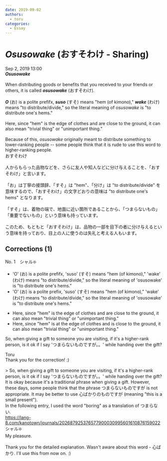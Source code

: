 ```yaml
---
date: 2019-09-02
authors:
  - toru
categories:
  - Essay
---
```


<h1 id="subject_show"><strong><em>Osusowake</strong></em> (おすそわけ - Sharing)</h1>
<div class="date">Sep 2, 2019 13:00</div>
<div id="post"><div id="body_show_ori">
<strong><em>Osusowake</strong></em><br/><br/>When distributing goods or benefits that you received to your friends or others, it is called <strong><em>osusowake</em></strong> (おすそわけ).<br/><br/><strong><em>O</em></strong> (お) is a polite prefifx, <strong><em>suso</em></strong> (すそ) means "hem (of kimono)," <strong><em>wake</em></strong> (わけ) means "to distribute/divide," so the literal meaning of <em>osusowake</em> is "to distribute one's hems."<br/><br/>Here, since "hem" is the edge of clothes and are close to the ground, it can also mean "trivial thing" or "unimportant thing."<br/><br/>Because of this, <em>osusowake</em> originally meant to distribute something to lower-ranking people -- some people think that it is rude to use this word to higher-ranking people.
</div></div>

<!-- more -->

<div id="post_ja"><div id="body_show_mo">
おすそわけ<br/><br/>人からもらった品物などを、さらに友人や知人などに分け与えることを、「おすそわけ」と言います。<br/><br/>「お」は丁寧の接頭辞、「すそ」は "hem"、「分け」は "to distribute/divide" を意味するので、「おすそわけ」の文字どおりの意味は "to distribute one's hems" となります。<br/><br/>「すそ」は、着物の端で、地面に近い箇所であることから、「つまらないもの」「重要でないもの」という意味も持っています。<br/><br/>このため、もともと「おすそわけ」は、品物の一部を目下の者に分け与えるという意味を持っており、目上の人に使うのは失礼と考える人もいます。
</div></div>

## Corrections (1)
<div id="block"><div class="first_name"> No. 1　<span class="just_name">シャル❇️</span></div><div id="block2">
<ul class="correction_field">
<li class="incorrect">'O' (お) is a polite prefifx, 'suso' (すそ) means "hem (of kimono)," 'wake' (わけ) means "to distribute/divide," so the literal meaning of 'osusowake' is "to distribute one's hems."</li>
<li class="corrected correct">
'O' (お) is a polite prefix, 'suso' (すそ) means "hem (of kimono)," 'wake' (わけ) means "to distribute/divide," so the literal meaning of 'osusowake' is "to distribute one's hems."
</li>
</ul>
<ul class="correction_field">
<li class="incorrect">Here, since "hem" is the edge of clothes and are close to the ground, it can also mean "trivial thing" or "unimportant thing."</li>
<li class="corrected correct">
Here, since "hem" is at the edge of clothes and is close to the ground, it can also mean "trivial thing" or "unimportant thing."
</li>
</ul>
<p class="comment_small">
 So, when giving a gift to someone you are visiting, if it's a higher-rank person, is it ok if I say 'つまらないものですが。。' while handing over the gift?
</p>

</div><div class="name"><span class="just_name">Toru</span><br>
Thank you for the correction! :)<br/><br/>&gt; So, when giving a gift to someone you are visiting, if it's a higher-rank person, is it ok if I say 'つまらないものですが。。' while handing over the gift?<br/>It is okay because it's a traditional phrase when giving a gift. However, these days, some people think that the phrase つまらないものですが is not appropriate. It may be better to use 心ばかりのものですが (meaning "this is a small present").<br/>In the following entry, I used the word "boring" as a translation of つまらない.<br/><a href="https://lang-8.com/kanotown/journals/202687925376577900030995601610876159022" target="_blank">https://lang-8.com/kanotown/journals/202687925376577900030995601610876159022</a>
</div>
<div class="name"><span class="just_name">シャル❇️</span><br>
My pleasure.<br/><br/>Thank you for the detailed explanation. Wasn't aware about this word - 心ばかり. I'll use this from now on. :)
</div>
</div>
